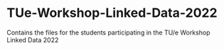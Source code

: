 # TUe-Workshop-Linked-Data-2022
Contains the files for the students participating in the TU/e Workshop Linked Data 2022

